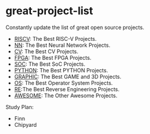 # great-project-list
Constantly update the list of great open source projects.

- [RISCV](RISCV.md): The Best RISC-V Projects.
- [NN](NN.md): The Best Neural Network Projects.
- [CV](CV.md): The Best CV Projects.
- [FPGA](FPGA.md): The Best FPGA Projects.
- [SOC](SOC.md): The Best SoC Projects.
- [PYTHON](PYTHON.md): The Best PYTHON Projects.
- [GRAPHIC](GAME.md): The Best GAME and 3D Projects.
- [OS](OS.md): The Best Operator System Projects.
- [RE](RE.md):The Best Reverse Engineering Projects.
- [AWESOME](AWESOME.md): The Other Awesome Projects.


Study Plan:
- Finn
- Chipyard